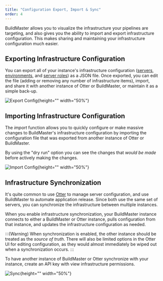 ```yaml
---
title: "Configuration Export, Import & Sync"
order: 4
---
```


BuildMaster allows you to visualize the infrastructure your pipelines are targeting, and also gives you the ability to import and export infrastructure configuration. This makes sharing and maintaining your infrastructure configuration much easier.

## Exporting Infrastructure Configuration

You can export all of your instance's infrastructure configuration ([servers](/docs/buildmaster/administration-agents-and-infrastructure/buildmaster-servers), [environments](/docs/buildmaster/administration-agents-and-infrastructure/environments), and [server roles](/docs/buildmaster/administration-agents-and-infrastructure/server-roles)) as a JSON file. Once exported, you can edit the file (adding or removing any number of infrastructure items), import, and share it with another instance of Otter or BuildMaster, or maintain it as a simple back-up.

![Export Config](/resources/docs/export-config.png){height="" width="50%"}

## Importing Infrastructure Configuration

The *import* function allows you to quickly configure or make massive changes to BuildMaster's infrastructure configuration by importing the configuration file that was exported from another instance of Otter or BuildMaster.

By using the "dry run" option you can see the changes that *would be made* before actively making the changes.

![Import Config](/resources/docs/import-config.png){height="" width="50%"}

## Infrastructure Synchronization

It's quite common to use [Otter](/docs/otter/overview) to manage server configuration, and use BuildMaster to automate application release. Since both use the same set of servers, you can synchronize the infrastructure between multiple instances.

When you enable infrastructure synchronization, your BuildMaster instance connects to either a BuildMaster or Otter instance, pulls configuration from that instance, and updates the infrastructure configuration as needed.

:::(Warning)
When synchronization is enabled, the other instance should be treated as the *source of truth*. There will also be limited options in the Otter UI for editing configuration, as they would almost immediately be wiped out when a synchronization occurs.
:::

To have another instance of BuildMaster or Otter synchronize with your instance, create an API key with view infrastructure permissions.

![Sync](/resources/docs/sync.png){height="" width="50%"}